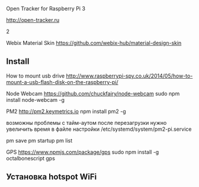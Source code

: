 Open Tracker for Raspberry Pi 3

http://open-tracker.ru

2

Webix Material Skin
https://github.com/webix-hub/material-design-skin


## Install ##

How to mount usb drive
http://www.raspberrypi-spy.co.uk/2014/05/how-to-mount-a-usb-flash-disk-on-the-raspberry-pi/


Node Webcam https://github.com/chuckfairy/node-webcam
sudo npm install node-webcam -g


PM2 http://pm2.keymetrics.io
npm install pm2 -g

возможны проблемы с тайм-аутом после перезагрузки
нужно увеличить время в файле настройки /etc/systemd/system/pm2-pi.service

pm save
pm startup
pm list


GPS https://www.npmjs.com/package/gps
sudo npm install -g octalbonescript gps



## Установка hotspot WiFi ##



